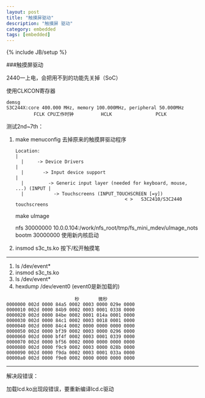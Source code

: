 ```yaml
---
layout: post
title: "触摸屏驱动"
description: "触摸屏 驱动"
category: embedded
tags: [embedded]
---
```

{% include JB/setup %}

###触摸屏驱动

2440一上电，会把用不到的功能先关掉（SoC）

使用CLKCON寄存器

```
demsg
S3C244X:core 400.000 MHz, memory 100.000MHz, peripheral 50.000MHz
          FCLK CPU工作时钟          HCLK                PCLK                                                         
```

测试2nd~7th：

1. make menuconfig 去掉原来的触摸屏驱动程序

    ```
    Location:                                                             |
      |     -> Device Drivers                                                   |
      |       -> Input device support                                           |
      |         -> Generic input layer (needed for keyboard, mouse, ...) (INPUT |
      |           -> Touchscreens (INPUT_TOUCHSCREEN [=y])
                                            < >   S3C2410/S3C2440 touchscreens
    ```


    make uImage
    
    nfs 30000000 10.0.0.104:/work/nfs_root/tmp/fs_mini_mdev/uImage_nots
    bootm 30000000
    使用新内核启动

2. insmod s3c_ts.ko
按下/松开触摸笔

------

1. ls /dev/event*
2. insmod s3c_ts.ko
3. ls /dev/event*
4. hexdump /dev/event0 (event0是新加载的)

```
                         秒       微秒         
0000000 002d 0000 84a5 0002 0003 0000 029e 0000
0000010 002d 0000 84b9 0002 0003 0001 0338 0000
0000020 002d 0000 84be 0002 0001 014a 0001 0000
0000030 002d 0000 84c1 0002 0003 0018 0001 0000
0000040 002d 0000 84c4 0002 0000 0000 0000 0000
0000050 002d 0000 bf39 0002 0003 0000 0296 0000
0000060 002d 0000 bf4f 0002 0003 0001 0339 0000
0000070 002d 0000 bf56 0002 0000 0000 0000 0000
0000080 002d 0000 f9c9 0002 0003 0000 028b 0000
0000090 002d 0000 f9da 0002 0003 0001 033a 0000
00000a0 002d 0000 f9e0 0002 0000 0000 0000 0000
```

------
解决段错误：

加载lcd.ko出现段错误，要重新编译lcd.c驱动